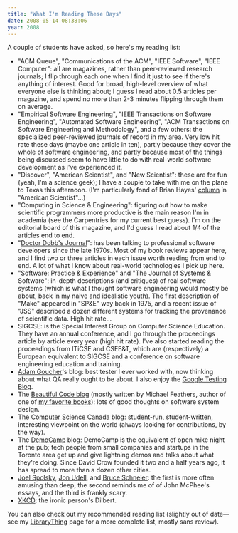 ```yaml
---
title: "What I'm Reading These Days"
date: 2008-05-14 08:38:06
year: 2008
---
```

A couple of students have asked, so here's my reading list:
<ul>
	<li>"ACM Queue", "Communications of the ACM", "IEEE Software", "IEEE Computer": all are magazines, rather than peer-reviewed research journals; I flip through each one when I find it just to see if there's anything of interest.  Good for broad, high-level overview of what everyone else is thinking about; I guess I read about 0.5 articles per magazine, and spend no more than 2-3 minutes flipping through them on average.</li>
	<li>"Empirical Software Engineering", "IEEE Transactions on Software Engineering", "Automated Software Engineering", "ACM Transactions on Software Engineering and Methodology", and a few others: the specialized peer-reviewed journals of record in my area.  Very low hit rate these days (maybe one article in ten), partly because they cover the whole of software engineering, and partly because most of the things being discussed seem to have little to do with real-world software development as I've experienced it.</li>
	<li>"Discover", "American Scientist", and "New Scientist": these are for fun (yeah, I'm a science geek); I have a couple to take with me on the plane to Texas this afternoon.  (I'm particularly fond of Brian Hayes' <a href="http://www.americanscientist.org/other/BPH.html">column</a> in "American Scientist"...)</li>
	<li>"Computing in Science &amp; Engineering": figuring out how to make scientific programmers more productive is the main reason I'm in academia (see the Carpentries for my current best guess).  I'm on the editorial board of this magazine, and I'd guess I read about 1/4 of the articles end to end.</li>
	<li>"<a href="http://www.ddj.com">Doctor Dobb's Journal</a>": has been talking to professional software developers since the late 1970s.  Most of my book reviews appear here, and I find two or three articles in each issue worth reading from end to end.  A lot of what I know about real-world technologies I pick up here.</li>
	<li>"Software: Practice &amp; Experience" and "The Journal of Systems &amp; Software": in-depth descriptions (and critiques) of real software systems (which is what I thought software engineering would mostly be about, back in my naive and idealistic youth).  The first description of "Make" appeared in "SP&amp;E" way back in 1975, and a recent issue of "JSS" described a dozen different systems for tracking the provenance of scientific data.  High hit rate...</li>
	<li>SIGCSE: is the Special Interest Group on Computer Science Education.  They have an annual conference, and I go through the proceedings article by article every year (high hit rate).  I've also started reading the proceedings from ITiCSE and CSEE&amp;T, which are (respectively) a European equivalent to SIGCSE and a conference on software engineering education and training.</li>
	<li><a href="http://feeds.feedburner.com/AdamGoucher">Adam Goucher</a>'s blog: best tester I ever worked with, now thinking about what QA really ought to be about.  I also enjoy the <a href="http://googletesting.blogspot.com/feeds/posts/default">Google Testing Blog</a>.</li>
	<li>The <a href="http://beautifulcode.oreillynet.com/index.xml">Beautiful Code blog</a> (mostly written by Michael Feathers, author of one of <a href="http://www.amazon.com/Working-Effectively-Legacy-Robert-Martin/dp/0131177052">my favorite books</a>): lots of good thoughts on software system design.</li>
	<li>The <a href="http://feeds.feedburner.com/ComputerScienceCanadaBlog">Computer Science Canada</a> blog: student-run, student-written, interesting viewpoint on the world (always looking for contributions, by the way).</li>
	<li>The <a href="http://democamp.info/feed/">DemoCamp</a> blog: DemoCamp is the equivalent of open mike night at the pub; tech people from small companies and startups in the Toronto area get up and give lightning demos and talks about what they're doing.  Since David Crow founded it two and a half years ago, it has spread to more than a dozen other cities.</li>
	<li><a href="http://www.joelonsoftware.com/rss.xml">Joel Spolsky</a>, <a href="http://blog.jonudell.net/feed/">Jon Udell</a>, and <a href="http://www.schneier.com/blog/index.rdf">Bruce Schneier</a>: the first is more often amusing than deep, the second reminds me of of John McPhee's essays, and the third is frankly scary.</li>
	<li><a href="http://www.xkcd.com/rss.xml">XKCD</a>: the ironic person's Dilbert.</li>
</ul>
You can also check out my recommended reading list (slightly out of date—see my <a href="http://www.librarything.com/catalog/gvwilson">LibraryThing</a> page for a more complete list, mostly sans review).
